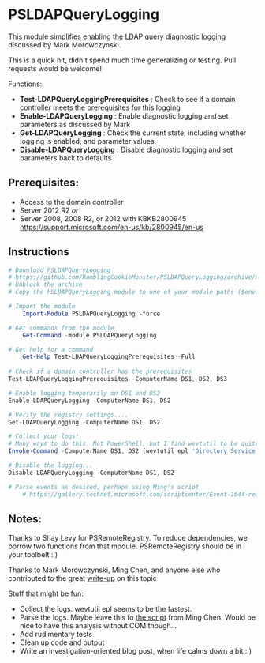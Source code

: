 # PSLDAPQueryLogging

This module simplifies enabling the [LDAP query diagnostic logging](http://blogs.technet.com/b/askpfeplat/archive/2015/05/11/how-to-find-expensive-inefficient-and-long-running-ldap-queries-in-active-directory.aspx) discussed by Mark Morowczynski.

This is a quick hit, didn't spend much time generalizing or testing. Pull requests would be welcome!

Functions:

* **Test-LDAPQueryLoggingPrerequisites** : Check to see if a domain controller meets the prerequisites for this logging
* **Enable-LDAPQueryLogging**            : Enable diagnostic logging and set parameters as discussed by Mark
* **Get-LDAPQueryLogging**               : Check the current state, including whether logging is enabled, and parameter values.
* **Disable-LDAPQueryLogging**           : Disable diagnostic logging and set parameters back to defaults

## Prerequisites:

* Access to the domain controller
* Server 2012 R2 *or*
* Server 2008, 2008 R2, or 2012 with KBKB2800945
    https://support.microsoft.com/en-us/kb/2800945/en-us

## Instructions

```powershell
# Download PSLDAPQueryLogging
# https://github.com/RamblingCookieMonster/PSLDAPQueryLogging/archive/master.zip
# Unblock the archive
# Copy the PSLDAPQueryLogging module to one of your module paths ($env:PSModulePath -split ";")

# Import the module
    Import-Module PSLDAPQueryLogging -force

# Get commands from the module
    Get-Command -module PSLDAPQueryLogging

# Get help for a command
    Get-Help Test-LDAPQueryLoggingPrerequisites -Full
   
# Check if a domain controller has the prerequisites
Test-LDAPQueryLoggingPrerequisites -ComputerName DS1, DS2, DS3

# Enable logging temporarily on DS1 and DS2
Enable-LDAPQueryLogging -ComputerName DS1, DS2

# Verify the registry settings....
Get-LDAPQueryLogging -ComputerName DS1, DS2

# Collect your logs!
# Many ways to do this. Not PowerShell, but I find wevtutil to be quite fast.
Invoke-Command -ComputerName DS1, DS2 {wevtutil epl 'Directory Service' "\\$ENV:ComputerName\c$\$ENV:ComputerName-Evil.evtx"}

# Disable the logging...
Disable-LDAPQueryLogging -ComputerName DS1, DS2

# Parse events as desired, perhaps using Ming's script
    # https://gallery.technet.microsoft.com/scriptcenter/Event-1644-reader-Export-45205268

```

## Notes:

Thanks to Shay Levy for PSRemoteRegistry. To reduce dependencies, we borrow two functions from that module. PSRemoteRegistry should be in your toolbelt : )

Thanks to Mark Morowczynski, Ming Chen, and anyone else who contributed to the great [write-up](http://blogs.technet.com/b/askpfeplat/archive/2015/05/11/how-to-find-expensive-inefficient-and-long-running-ldap-queries-in-active-directory.aspx) on this topic

Stuff that might be fun:

* Collect the logs. wevtutil epl seems to be the fastest.
* Parse the logs. Maybe leave this to [the script](https://gallery.technet.microsoft.com/scriptcenter/Event-1644-reader-Export-45205268) from Ming Chen. Would be nice to have this analysis without COM though...
* Add rudimentary tests
* Clean up code and output
* Write an investigation-oriented blog post, when life calms down a bit : )